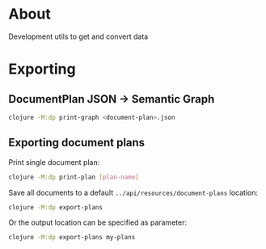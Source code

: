 # About

Development utils to get and convert data

# Exporting

## DocumentPlan JSON -> Semantic Graph

```bash
clojure -M:dp print-graph <document-plan>.json
```

## Exporting document plans

Print single document plan:
```bash
clojure -M:dp print-plan [plan-name]
```

Save all documents to a default `../api/resources/document-plans` location:
```bash
clojure -M:dp export-plans
```

Or the output location can be specified as parameter:
```bash
clojure -M:dp export-plans my-plans
```

